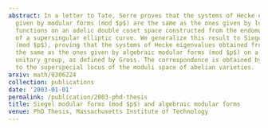 ```yaml
---
abstract: In a letter to Tate, Serre proves that the systems of Hecke eigenvalues
  given by modular forms (mod $p$) are the same as the ones given by locally constant
  functions on an adelic double coset space constructed from the endomorphism algebra
  of a supersingular elliptic curve. We generalize this result to Siegel modular forms
  (mod $p$), proving that the systems of Hecke eigenvalues obtained from them are
  the same as the ones given by algebraic modular forms (mod $p$) on a quaternionic
  unitary group, as defined by Gross. The correspondence is obtained by restricting
  to the superspecial locus of the moduli space of abelian varieties.
arxiv: math/0306224
collection: publications
date: '2003-01-01'
permalink: /publication/2003-phd-thesis
title: Siegel modular forms (mod $p$) and algebraic modular forms
venue: PhD Thesis, Massachusetts Institute of Technology
---
```

